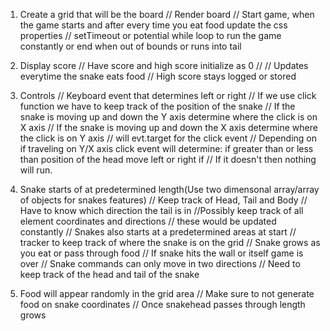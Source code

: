 1. Create a grid that will be the board
   // Render board
   // Start game, when the game starts and after every time you eat food update the css properties
   // setTimeout or potential while loop to run the game constantly or end when out of bounds or runs into tail
2. Display score
   // Have score and high score initialize as 0
   //
   // Updates everytime the snake eats food
   // High score stays logged or stored

3. Controls
   // Keyboard event that determines left or right
   // If we use click function we have to keep track of the position of the snake
   // If the snake is moving up and down the Y axis
   determine where the click is on X axis
   // If the snake is moving up and down the X axis
   determine where the click is on Y axis
   // will evt.target for the click event
   // Depending on if traveling on Y/X axis click event will determine:
   if greater than or less than position of the head move left or right
   if
   // If it doesn't then nothing will run.

4. Snake starts of at predetermined length(Use two dimensonal array/array of objects for snakes features)
   // Keep track of Head, Tail and Body
   // Have to know which direction the tail is in
   //Possibly keep track of all element coordinates and directions
   // these would be updated constantly
   // Snakes also starts at a predetermined areas at start
   // tracker to keep track of where the snake is on the grid
   // Snake grows as you eat or pass through food
   // If snake hits the wall or itself game is over
   // Snake commands can only move in two directions
   // Need to keep track of the head and tail of the snake

5. Food will appear randomly in the grid area
   // Make sure to not generate food on snake coordinates
   // Once snakehead passes through length grows

